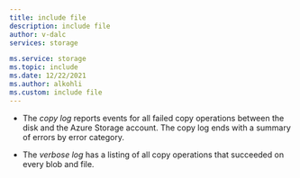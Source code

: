 ```yaml
---
title: include file
description: include file
author: v-dalc
services: storage

ms.service: storage
ms.topic: include
ms.date: 12/22/2021
ms.author: alkohli
ms.custom: include file
---
```


* The *copy log* reports events for all failed copy operations between the disk and the Azure Storage account. The copy log ends with a summary of errors by error category.

* The *verbose log* has a listing of all copy operations that succeeded on every blob and file.
